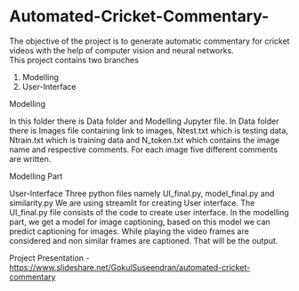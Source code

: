 # Automated-Cricket-Commentary-
The objective of the project is to generate automatic commentary for cricket videos with the help of computer vision and neural networks.\
This project contains two branches

1. Modelling
2. User-Interface

Modelling

In this folder there is Data folder and Modelling Jupyter file. In Data folder there is Images file containing link to images, Ntest.txt which is testing data, Ntrain.txt which is training data and N_token.txt which contains the image name and respective comments. For each image five different comments are written.

Modelling Part

User-Interface Three python files namely UI_final.py, model_final.py and similarity.py We are using streamlit for creating User interface. The UI_final.py file consists of the code to create user interface. In the modelling part, we get a model for image captioning, based on this model we can predict captioning for images. While playing the video frames are considered and non similar frames are captioned. That will be the output.

Project Presentation - https://www.slideshare.net/GokulSuseendran/automated-cricket-commentary
